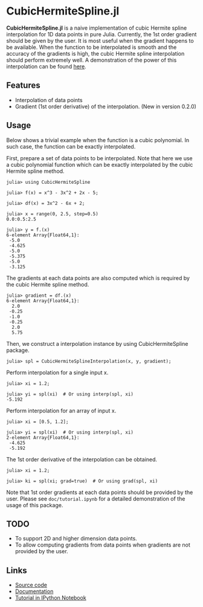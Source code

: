 # CubicHermiteSpline.jl

**CubicHermiteSpline.jl** is a naive implementation of cubic Hermite spline interpolation for 1D data points in pure Julia. Currently, the 1st order gradient should be given by the user. It is most useful when the gradient happens to be available. When the function to be interpolated is smooth and the accuracy of the gradients is high, the cubic Hermite spline interpolation should perform extremely well. A demonstration of the power of this interpolation can be found [here](http://www.yxliu.group/2020/06/cubic-hermite-spline).

## Features

* Interpolation of data points
* Gradient (1st order derivative) of the interpolation. (New in version 0.2.0)

## Usage

Below shows a trivial example when the function is a cubic polynomial. In such case, the function can be exactly interpolated.

First, prepare a set of data points to be interpolated. Note that here we use a cubic polynomial function which can be exactly interpolated by the cubic Hermite spline method.

```console
julia> using CubicHermiteSpline

julia> f(x) = x^3 - 3x^2 + 2x - 5;

julia> df(x) = 3x^2 - 6x + 2;

julia> x = range(0, 2.5, step=0.5)
0.0:0.5:2.5

julia> y = f.(x)
6-element Array{Float64,1}:
 -5.0
 -4.625
 -5.0
 -5.375
 -5.0
 -3.125
```

The gradients at each data points are also computed which is required by the cubic Hermite spline method.

```console
julia> gradient = df.(x)
6-element Array{Float64,1}:
  2.0
 -0.25
 -1.0
 -0.25
  2.0
  5.75
```

Then, we construct a interpolation instance by using CubicHermiteSpline package.

```console
julia> spl = CubicHermiteSplineInterpolation(x, y, gradient);
```

Perform interpolation for a single input x.

```console
julia> xi = 1.2;

julia> yi = spl(xi)  # Or using interp(spl, xi)
-5.192
```

Perform interpolation for an array of input x.

```console
julia> xi = [0.5, 1.2];

julia> yi = spl(xi)  # Or using interp(spl, xi) 
2-element Array{Float64,1}:
 -4.625
 -5.192
```

The 1st order derivative of the interpolation can be obtained.

```console
julia> xi = 1.2;

julia> ki = spl(xi; grad=true)  # Or using grad(spl, xi)
```

Note that 1st order gradients at each data points should be provided by the user. Please see `doc/tutorial.ipynb` for a detailed demonstration of the usage of this package.

## TODO

* To support 2D and higher dimension data points.
* To allow computing gradients from data points when gradients are not provided by the user.

## Links

* [Source code](https://github.com/liuyxpp/CubicHermiteSpline.jl)
* [Documentation](http://www.yxliu.group/2020/06/cubic-hermite-spline)
* [Tutorial in IPython Notebook](https://github.com/liuyxpp/CubicHermiteSpline.jl/blob/master/doc/tutorial.ipynb)